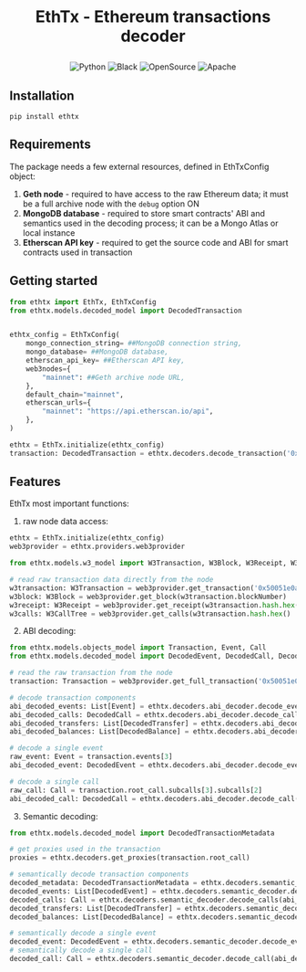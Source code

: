 <h1 align='center' style='border-bottom: none'>
  <p>EthTx - Ethereum transactions decoder </p>
</h1>

<p align="center">
<a target="_blank">
    <img src="https://img.shields.io/badge/Made%20with-Python-1f425f.svg" alt="Python">
</a>
<a target="_blank">
    <img src="https://img.shields.io/badge/code%20style-black-000000.svg" alt="Black">
</a>
<a target="_blank">
    <img src="https://badgen.net/badge/Open%20Source%20%3F/Yes%21/blue?icon=github" alt="OpenSource">
</a>
<a target="_blank">
    <img src="https://img.shields.io/badge/License-Apache%202.0-blue.svg" alt="Apache">
</a>
</p>

## Installation
`pip install ethtx
`
## Requirements
The package needs a few external resources, defined in EthTxConfig object:
1. **Geth node** - required to have access to the raw Ethereum data; it must be a full archive node with the `debug` option ON
2. **MongoDB database** - required to store smart contracts' ABI and semantics used in the decoding process; it can be a Mongo Atlas or local instance
3. **Etherscan API key** - required to get the source code and ABI for smart contracts used in transaction
## Getting started

```python
from ethtx import EthTx, EthTxConfig
from ethtx.models.decoded_model import DecodedTransaction


ethtx_config = EthTxConfig(
    mongo_connection_string= ##MongoDB connection string,
    mongo_database= ##MongoDB database,
    etherscan_api_key= ##Etherscan API key,
    web3nodes={
        "mainnet": ##Geth archive node URL,
    },
    default_chain="mainnet",
    etherscan_urls={
        "mainnet": "https://api.etherscan.io/api",
    },
)

ethtx = EthTx.initialize(ethtx_config)
transaction: DecodedTransaction = ethtx.decoders.decode_transaction('0x50051e0a6f216ab9484c2080001c7e12d5138250acee1f4b7c725b8fb6bb922d')
```

## Features

EthTx most important functions:
1. raw node data access:
```python
ethtx = EthTx.initialize(ethtx_config)
web3provider = ethtx.providers.web3provider

from ethtx.models.w3_model import W3Transaction, W3Block, W3Receipt, W3CallTree

# read raw transaction data directly from the node
w3transaction: W3Transaction = web3provider.get_transaction('0x50051e0a6f216ab9484c2080001c7e12d5138250acee1f4b7c725b8fb6bb922d')
w3block: W3Block = web3provider.get_block(w3transaction.blockNumber)
w3receipt: W3Receipt = web3provider.get_receipt(w3transaction.hash.hex())
w3calls: W3CallTree = web3provider.get_calls(w3transaction.hash.hex()
```
2. ABI decoding:
```python
from ethtx.models.objects_model import Transaction, Event, Call
from ethtx.models.decoded_model import DecodedEvent, DecodedCall, DecodedTransfer, DecodedBalance

# read the raw transaction from the node
transaction: Transaction = web3provider.get_full_transaction('0x50051e0a6f216ab9484c2080001c7e12d5138250acee1f4b7c725b8fb6bb922d')

# decode transaction components
abi_decoded_events: List[Event] = ethtx.decoders.abi_decoder.decode_events(transaction.events, transaction.metadata)
abi_decoded_calls: DecodedCall = ethtx.decoders.abi_decoder.decode_calls(transaction.root_call, transaction.metadata)
abi_decoded_transfers: List[DecodedTransfer] = ethtx.decoders.abi_decoder.decode_transfers(abi_decoded_calls, abi_decoded_events)
abi_decoded_balances: List[DecodedBalance] = ethtx.decoders.abi_decoder.decode_balances(abi_decoded_transfers)

# decode a single event
raw_event: Event = transaction.events[3]
abi_decoded_event: DecodedEvent = ethtx.decoders.abi_decoder.decode_event(raw_event, transaction.metadata)

# decode a single call
raw_call: Call = transaction.root_call.subcalls[3].subcalls[2]
abi_decoded_call: DecodedCall = ethtx.decoders.abi_decoder.decode_call(raw_call, transaction.metadata)
```
3. Semantic decoding:
```python
from ethtx.models.decoded_model import DecodedTransactionMetadata

# get proxies used in the transaction
proxies = ethtx.decoders.get_proxies(transaction.root_call)

# semantically decode transaction components
decoded_metadata: DecodedTransactionMetadata = ethtx.decoders.semantic_decoder.decode_metadata(block.metadata, transaction.metadata)
decoded_events: List[DecodedEvent] = ethtx.decoders.semantic_decoder.decode_events(abi_decoded_events, decoded_metadata, token_proxies)
decoded_calls: Call = ethtx.decoders.semantic_decoder.decode_calls(abi_decoded_calls, decoded_metadata, proxies)
decoded_transfers: List[DecodedTransfer] = ethtx.decoders.semantic_decoder.decode_transfers(abi_decoded_transfers)
decoded_balances: List[DecodedBalance] = ethtx.decoders.semantic_decoder.decode_balances(abi_decoded_balances)

# semantically decode a single event
decoded_event: DecodedEvent = ethtx.decoders.semantic_decoder.decode_event(abi_decoded_events[0], decoded_metadata, proxies)
# semantically decode a single call
decoded_call: Call = ethtx.decoders.semantic_decoder.decode_call(abi_decoded_calls.subcalls[2].subcalls[0], decoded_metadata, proxies)
```